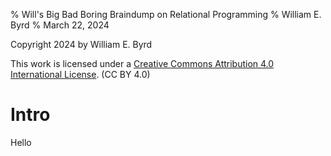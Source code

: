 % Will's Big Bad Boring Braindump on Relational Programming
% William E. Byrd
% March 22, 2024

Copyright 2024 by William E. Byrd

This work is licensed under a [Creative Commons Attribution 4.0 International License](http://creativecommons.org/licenses/by/4.0/). (CC BY 4.0) 

# Intro

Hello